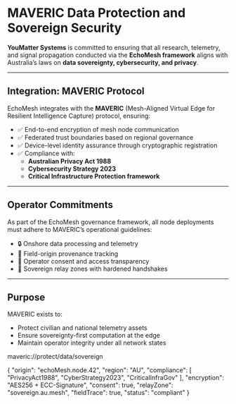 # MAVERIC Data Protection and Sovereign Security

**YouMatter Systems** is committed to ensuring that all research, telemetry, and signal propagation conducted via the **EchoMesh framework** aligns with Australia’s laws on **data sovereignty, cybersecurity, and privacy**.

---

## Integration: MAVERIC Protocol

EchoMesh integrates with the **MAVERIC** (Mesh-Aligned Virtual Edge for Resilient Intelligence Capture) protocol, ensuring:

- ✅ End-to-end encryption of mesh node communication  
- ✅ Federated trust boundaries based on regional governance  
- ✅ Device-level identity assurance through cryptographic registration  
- ✅ Compliance with:
  - **Australian Privacy Act 1988**
  - **Cybersecurity Strategy 2023**
  - **Critical Infrastructure Protection framework**

---

## Operator Commitments

As part of the EchoMesh governance framework, all node deployments must adhere to MAVERIC’s operational guidelines:

- 🔒 Onshore data processing and telemetry
- 🧬 Field-origin provenance tracking
- 🪪 Operator consent and access transparency
- 📡 Sovereign relay zones with hardened handshakes

---

## Purpose

MAVERIC exists to:
- Protect civilian and national telemetry assets
- Ensure sovereignty-first computation at the edge
- Maintain operator integrity under all network states

maveric://protect/data/sovereign

{
  "origin": "echoMesh.node.42",
  "region": "AU",
  "compliance": [
    "PrivacyAct1988",
    "CyberStrategy2023",
    "CriticalInfraGov"
  ],
  "encryption": "AES256 + ECC-Signature",
  "consent": true,
  "relayZone": "sovereign.au.mesh",
  "fieldTrace": true,
  "status": "compliant"
}